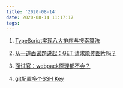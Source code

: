 ```yaml
---
title: '2020-08-14'
date: 2020-08-14 11:17:17
tags:
---
```

1. [TypeScript实现八大排序与搜索算法](https://juejin.im/post/6860501233308794887)

2. [从一道面试题说起：GET 请求能传图片吗？](https://juejin.im/post/6860253625030017031)

3. [面试官：webpack原理都不会？](https://juejin.im/post/6859538537830858759)


4. [git配置多个SSH Key](https://www.awaimai.com/2200.html)